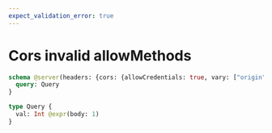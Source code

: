 ```yaml
---
expect_validation_error: true
---
```


# Cors invalid allowMethods

```graphql @server
schema @server(headers: {cors: {allowCredentials: true, vary: ["origin", "access-control-request-method", "access-control-request-headers"]}}) @upstream(baseURL: "http://example.com", batch: {delay: 1, headers: [], maxSize: 1000}) {
  query: Query
}

type Query {
  val: Int @expr(body: 1)
}
```
